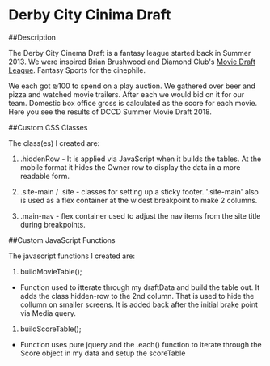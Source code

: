 # Derby City Cinima Draft 

##Description

The Derby City Cinema Draft is a fantasy league started back in Summer 2013. We were inspired Brian Brushwood and Diamond Club's <a href="https://draft.diamondclub.tv/">Movie Draft League</a>. Fantasy Sports for the cinephile. 

We each got &#8362;100 to spend on a play auction. We gathered over beer and pizza and watched movie trailers. After each we would bid on it for our team. Domestic box office gross is calculated as the score for each movie. Here you see the results of DCCD Summer Movie Draft 2018. 


##Custom CSS Classes

The class(es) I created are:

1. .hiddenRow  - It is applied via JavaScript when it builds the  tables. At the mobile format it hides the Owner row to display the data in a more readable form. 

2. .site-main / .site - classes for setting up a sticky footer. '.site-main' also is used as a flex container at the widest breakpoint to make 2 columns.

3. .main-nav  - flex container used to adjust the nav items from the site title during breakpoints. 


##Custom JavaScript Functions

The javascript functions I created are:

1. buildMovieTable();
  - Function used to itterate through my draftData and build the table out. It adds the class hidden-row to the 2nd column. That is used to hide the collumn on smaller screens. It is added back after the initial brake point via Media query. 
1. buildScoreTable();
  - Function uses pure jquery and the .each() function to iterate through the Score object in my data and setup the scoreTable
